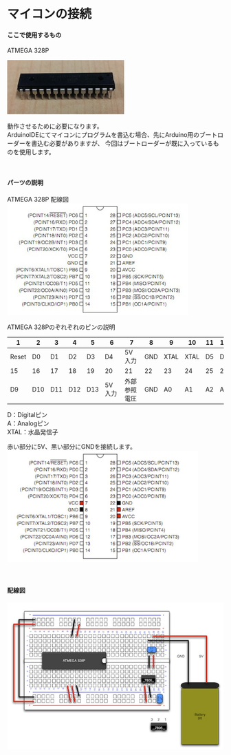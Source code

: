 # マイコンの接続

#### ここで使用するもの


ATMEGA 328P

![](circuit1-03.jpg)

動作させるために必要になります。
<br>
ArduinoIDEにてマイコンにプログラムを書込む場合、先にArduino用のブートローダーを書込む必要がありますが、
今回はブートローダーが既に入っているものを使用します。

<br>

#### パーツの説明


ATMEGA 328P 配線図
<br>
![](circuit1-04.jpg)

ATMEGA 328Pのぞれぞれのピンの説明

|1|2|3|4|5|6|7　|8|9|10|11|12|13|14|
|--|--|--|--|--|--|--|--|--|--|--|--|--|--|
|Reset|D0|D1|D2|D3|D4|5V 入力|GND|XTAL|XTAL|D5|D6|D7|D8| 
|15|16|17|18|19|20　|21　 |22|23|24|25|26|27|28| 
|D9|D10|D11|D12|D13|5V 入力|外部参照電圧|GND|A0|A1|A2|A3|A4|A5| 
 D：Digitalピン
 <br>
 A：Analogピン
 <br>
 XTAL：水晶発信子


赤い部分に5V、黒い部分にGNDを接続します。
<br>
![](circuit1-05.jpg)

<br>

#### 配線図

![](circuit1-06.jpg)


